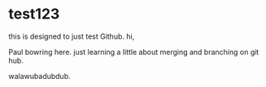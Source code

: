 # test123
this is designed to just test Github.
hi,

Paul bowring here. just learning a little about merging and branching on git hub.

walawubadubdub.

